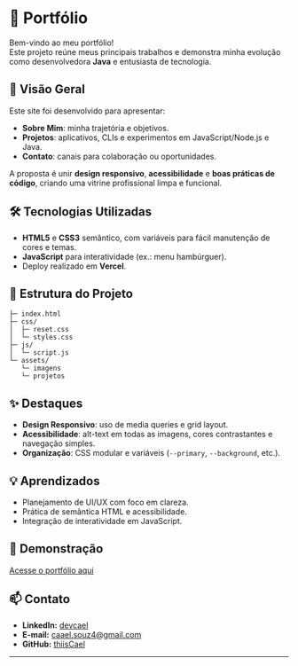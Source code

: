 # 🌟 Portfólio

Bem-vindo ao meu portfólio!  
Este projeto reúne meus principais trabalhos e demonstra minha evolução como desenvolvedora **Java** e entusiasta de tecnologia.

## 🚀 Visão Geral

Este site foi desenvolvido para apresentar:

- **Sobre Mim**: minha trajetória e objetivos.
- **Projetos**: aplicativos, CLIs e experimentos em JavaScript/Node.js e Java.
- **Contato**: canais para colaboração ou oportunidades.

A proposta é unir **design responsivo**, **acessibilidade** e **boas práticas de código**, criando uma vitrine profissional limpa e funcional.

## 🛠️ Tecnologias Utilizadas

- **HTML5** e **CSS3** semântico, com variáveis para fácil manutenção de cores e temas.
- **JavaScript** para interatividade (ex.: menu hambúrguer).
- Deploy realizado em **Vercel**.

## 📂 Estrutura do Projeto

```plaintext
├─ index.html
├─ css/
│  ├─ reset.css
│  └─ styles.css
├─ js/
│  └─ script.js
└─ assets/
   └─ imagens
   └─ projetos
```

## ✨ Destaques

- **Design Responsivo**: uso de media queries e grid layout.
- **Acessibilidade**: alt-text em todas as imagens, cores contrastantes e navegação simples.
- **Organização**: CSS modular e variáveis (`--primary`, `--background`, etc.).

## 💡 Aprendizados

- Planejamento de UI/UX com foco em clareza.
- Prática de semântica HTML e acessibilidade.
- Integração de interatividade em JavaScript.

## 🔗 Demonstração

[Acesse o portfólio aqui](https://portfolio-gold-zeta-16.vercel.app/)

## 📫 Contato

- **LinkedIn:** [devcael](https://www.linkedin.com/in/devcael/)
- **E-mail:** caael.souz4@gmail.com
- **GitHub:** [thiisCael](https://github.com/thiisCael)

---
